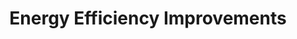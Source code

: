 ---
layout: petal
title: Energy Efficiency Improvements
tagline: Reduce Energy Demand and address heat loss
has_children: true
has_toc: true
graphic: ./graphics/petals/Energy-Efficiency-160x160.png
nav_order: 3
---